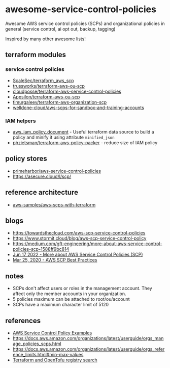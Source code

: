 # awesome-service-control-policies
Awesome AWS service control policies (SCPs) and organizational policies in general (service control, ai opt out, backup, tagging)

Inspired by many other awesome lists!

## terraform modules

### service control policies

- [ScaleSec/terraform_aws_scp](https://github.com/ScaleSec/terraform_aws_scp)
- [trussworks/terraform-aws-ou-scp](https://github.com/trussworks/terraform-aws-ou-scp)
- [cloudposse/terraform-aws-service-control-policies](https://github.com/cloudposse/terraform-aws-service-control-policies)
- [Appsilon/terraform-aws-ou-scp](https://github.com/Appsilon/terraform-aws-ou-scp)
- [timurgaleev/terraform-aws-organization-scp](https://github.com/timurgaleev/terraform-aws-organization-scp)
- [welldone-cloud/aws-scps-for-sandbox-and-training-accounts](https://github.com/welldone-cloud/aws-scps-for-sandbox-and-training-accounts/)

### IAM helpers

- [aws_iam_policy_document](https://registry.terraform.io/providers/hashicorp/aws/5.63.1/docs/data-sources/iam_policy_document#minified_json) - Useful terraform data source to build a policy and minify it using attribute `minified_json`
- [phzietsman/terraform-aws-policy-packer](https://github.com/phzietsman/terraform-aws-policy-packer) - reduce size of IAM policy

## policy stores

- [primeharbor/aws-service-control-policies](https://github.com/primeharbor/aws-service-control-policies)
- https://asecure.cloud/l/scp/

## reference architecture

- [aws-samples/aws-scps-with-terraform](https://github.com/aws-samples/aws-scps-with-terraform)

## blogs

- https://towardsthecloud.com/aws-scp-service-control-policies
- https://www.stormit.cloud/blog/aws-scp-service-control-policy
- https://medium.com/gft-engineering/more-about-aws-service-control-policies-scp-1588ff9bc814
- [Jun 17 2022 - More about AWS Service Control Policies (SCP)](https://medium.com/gft-engineering/more-about-aws-service-control-policies-scp-1588ff9bc814)
- [Mar 25, 2020 - AWS SCP Best Practices](https://summitroute.com/blog/2020/03/25/aws_scp_best_practices/#creating-scps-without-breaking-things)

## notes

- SCPs don't affect users or roles in the management account. They affect only the member accounts in your organization.
- 5 policies maximum can be attached to root/ou/account
- SCPs have a maximum character limit of 5120

## references

- [AWS Service Control Policy Examples](https://docs.aws.amazon.com/organizations/latest/userguide/orgs_manage_policies_scps_examples.html)
- https://docs.aws.amazon.com/organizations/latest/userguide/orgs_manage_policies_scps.html
- https://docs.aws.amazon.com/organizations/latest/userguide/orgs_reference_limits.html#min-max-values
- [Terraform and OpenTofu registry search](https://library.tf/modules?query=scp)
